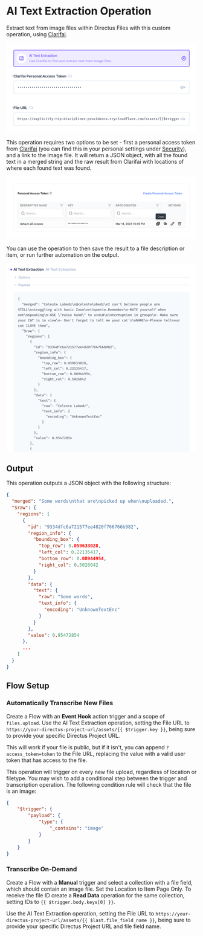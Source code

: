 # AI Text Extraction Operation

Extract text from image files within Directus Files with this custom operation, using [Clarifai](https://www.clarifai.com).

![The AI Text Extraction operation, showing available options.](docs/options.png)

This operation requires two options to be set - first a personal access token from [Clarifai](https://www.clarifai.com) (you can find this in your personal settings under [Security](https://clarifai.com/settings/security)), and a link to the image file. It will return a JSON object, with all the found text in a merged string and the raw result from Clarifai with locations of where each found text was found.

![Sample output](docs/clarifai-pat.png)

You can use the operation to then save the result to a file description or item, or run further automation on the output.

![Sample output](docs/sample-output.png)

## Output

This operation outputs a JSON object with the following structure:

```json
{
  "merged": "Some words\nthat are\npicked up when\nuploaded.",
  "$raw": {
    "regions": [
      {
        "id": "9334dfc6a721577ee4820f766766b982",
        "region_info": {
          "bounding_box": {
            "top_row": 0.059633028,
            "left_col": 0.22135417,
            "bottom_row": 0.08944954,
            "right_col": 0.5026042
          }
        },
        "data": {
          "text": {
            "raw": "Some words",
            "text_info": {
              "encoding": "UnknownTextEnc"
            }
          }
        },
        "value": 0.95472854
      },
      ...
    ]
  }
}
```

## Flow Setup

### Automatically Transcribe New Files

Create a Flow with an **Event Hook** action trigger and a scope of `files.upload`. Use the AI Text Extraction operation, setting the File URL to `https://your-directus-project-url/assets/{{ $trigger.key }}`, being sure to provide your specific Directus Project URL.

This will work if your file is public, but if it isn't, you can append `?access_token=token` to the File URL, replacing the value with a valid user token that has access to the file.

This operation will trigger on every new file upload, regardless of location or filetype. You may wish to add a conditional step between the trigger and transcription operation. The following condition rule will check that the file is an image:

```json
{
    "$trigger": {
        "payload": {
            "type": {
                "_contains": "image"
            }
        }
    }
}
```

### Transcribe On-Demand

Create a Flow with a **Manual** trigger and select a collection with a file field, which should contain an image file. Set the Location to Item Page Only. To receive the file ID create a **Read Data** operation for the same collection, setting IDs to `{{ $trigger.body.keys[0] }}`.

Use the AI Text Extraction operation, setting the File URL to `https://your-directus-project-url/assets/{{ $last.file_field_name }}`, being sure to provide your specific Directus Project URL and file field name.